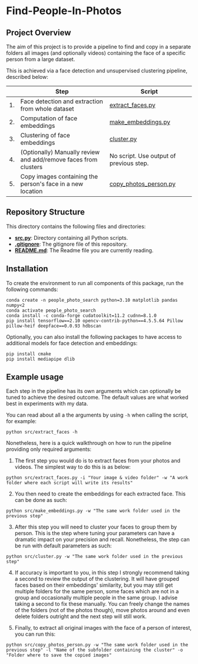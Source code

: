 # Find-People-In-Photos

## Project Overview

The aim of this project is to provide a pipeline to find and copy in a separate folders all images (and optionally videos) containing the face of a specific person from a large dataset.

This is achieved via a face detection and unsupervised clustering pipeline, described below:

|    | Step                                                            | Script                                             |
| -- | --------------------------------------------------------------- | -------------------------------------------------- |
| 1. | Face detection and extraction from whole dataset                | [extract_faces.py](src/extract_faces.py)           |
| 2. | Computation of face embeddings                                  | [make_embeddings.py](src/make_embeddings.py)       |
| 3. | Clustering of face embeddings                                   | [cluster.py](src/cluster.py)                       |
| 4. | (Optionally) Manually review and add/remove faces from clusters | No script. Use output of previous step.            |
| 5. | Copy images containing the person's face in a new location      | [copy_photos_person.py](src/copy_photos_person.py) |


## Repository Structure

This directory contains the following files and directories:

* [**src.py**](src): Directory containing all Python scripts.
* [**.gitignore**](.gitignore): The gitignore file of this repository.
* [**README.md**](README.md): The Readme file you are currently reading.


## Installation

To create the environment to run all components of this package, run the following commands:

```
conda create -n people_photo_search python=3.10 matplotlib pandas numpy<2
conda activate people_photo_search
conda install -c conda-forge cudatoolkit=11.2 cudnn=8.1.0
pip install tensorflow==2.10 opencv-contrib-python==4.5.5.64 Pillow pillow-heif deepface==0.0.93 hdbscan
```

Optionally, you can also install the following packages to have access to additional models for face detection and embeddings:

```
pip install cmake
pip install mediapipe dlib
```


## Example usage

Each step in the pipeline has its own arguments which can optionally be tuned to achieve the desired outcome. The default values are what worked best in experiments with my data.

You can read about all a the arguments by using `-h` when calling the script, for example:
```
python src/extract_faces -h
```

Nonetheless, here is a quick walkthrough on how to run the pipeline providing only required arguments:

1) The first step you would do is to extract faces from your photos and videos. The simplest way to do this is as below:
```
python src/extract_faces.py -i "Your image & video folder" -w "A work folder where each script will write its results"
```

2) You then need to create the embeddings for each extracted face. This can be done as such: 
```
python src/make_embeddings.py -w "The same work folder used in the previous step"
```

3) After this step you will need to cluster your faces to group them by person. This is the step where tuning your parameters can have a dramatic impact on your precision and recall. Nonetheless, the step can be run with default parameters as such:
```
python src/cluster.py -w "The same work folder used in the previous step"
```

4) If accuracy is important to you, in this step I strongly recommend taking a second to review the output of the clustering. It will have grouped faces based on their embeddings' similarity, but you may still get multiple folders for the same person, some faces which are not in a group and occasionally multiple people in the same group. I advise taking a second to fix these manually. You can freely change the names of the folders (not of the photos though), move photos around and even delete folders outright and the next step will still work.

5) Finally, to extract all original images with the face of a person of interest, you can run this:
```
python src/copy_photos_person.py -w "The same work folder used in the previous step" -l "Name of the subfolder containing the cluster" -o "Folder where to save the copied images"
```